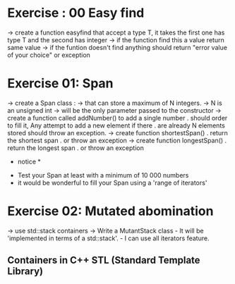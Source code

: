 # Exercise : 00 Easy find

-> create a function easyfind that accept a type T,
    it takes the first one has type T and the second has integer
        -> if the function find this a value return same value
        -> if the funtion doesn't find anything should return "error value of your choice" or exception

# Exercise 01: Span

-> create a Span class :
    -> that can store a maximum of N integers.
    -> N is an unsigned int
    -> will be the only parameter passed to the constructor
    -> create a function called addNumber() to add a single number
        . should order to fill it, Any attempt to add a new element if there
        . are already N elements stored should throw an exception.
    -> create function shortestSpan()
        . return the shortest span
        . or throw an exception
    -> create function longestSpan()
        . return the longest span
        . or throw an exception

* notice *
- Test your Span at least with a minimum of 10 000 numbers
- it would be wonderful to fill your Span using a 'range of iterators'

# Exercise 02: Mutated abomination

-> use std::stack containers
-> Write a MutantStack class 
    - It will be 'implemented in terms of a std::stack'.
    - I can use all iterators feature.


## Containers in C++ STL (Standard Template Library)

